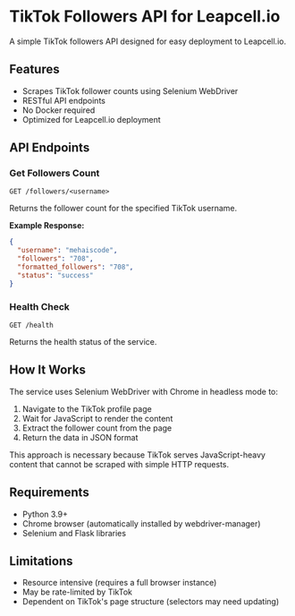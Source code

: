 # TikTok Followers API for Leapcell.io

A simple TikTok followers API designed for easy deployment to Leapcell.io.

## Features

- Scrapes TikTok follower counts using Selenium WebDriver
- RESTful API endpoints
- No Docker required
- Optimized for Leapcell.io deployment

## API Endpoints

### Get Followers Count

```
GET /followers/<username>
```

Returns the follower count for the specified TikTok username.

**Example Response:**

```json
{
  "username": "mehaiscode",
  "followers": "708",
  "formatted_followers": "708",
  "status": "success"
}
```

### Health Check

```
GET /health
```

Returns the health status of the service.

## How It Works

The service uses Selenium WebDriver with Chrome in headless mode to:

1. Navigate to the TikTok profile page
2. Wait for JavaScript to render the content
3. Extract the follower count from the page
4. Return the data in JSON format

This approach is necessary because TikTok serves JavaScript-heavy content that cannot be scraped with simple HTTP requests.

## Requirements

- Python 3.9+
- Chrome browser (automatically installed by webdriver-manager)
- Selenium and Flask libraries

## Limitations

- Resource intensive (requires a full browser instance)
- May be rate-limited by TikTok
- Dependent on TikTok's page structure (selectors may need updating)
